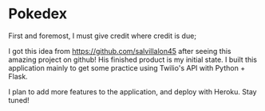 # Pokedex

First and foremost, I must give credit where credit is due;

I got this idea from https://github.com/salvillalon45 after seeing this amazing project on github!
His finished product is my initial state. I built this application mainly to get some practice using Twilio's API with Python + Flask.

I plan to add more features to the application, and deploy with Heroku.
Stay tuned!
